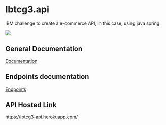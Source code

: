 # Ibtcg3.api

IBM challenge to create a e-commerce API, in this case, using java spring.

<img src="https://i.imgur.com/zGkyHi7.png">

## General Documentation 

[Documentation](https://github.com/RosembergAraujo/ibtcg3.api/blob/main/docs/Documentation%20-%20IBM_G3_Final%20.pdf)

## Endpoints documentation

[Endpoints](https://rosembergaraujo.github.io/ibtcg3.api/)

## API Hosted Link

https://ibtcg3-api.herokuapp.com/

